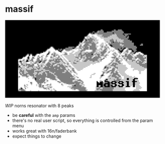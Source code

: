 # massif
![](assets/m.png)

*WIP* norns resonator with 8 peaks

* be **careful** with the ``amp`` params
* there's no real user script, so everything is controlled from the param menu
* works great with 16n/faderbank
* expect things to change
